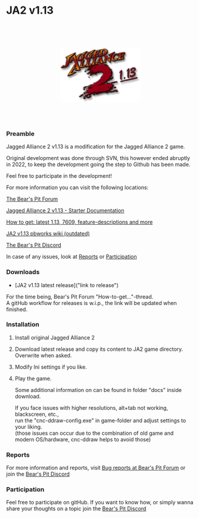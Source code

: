 
# JA2 v1.13

<br />
<br />
<br />

<p align="center">
  <img src="ja2v1.13.png" alt="JA2 v1.13">
</p>

<br />
<br />



### Preamble

Jagged Alliance 2 v1.13 is a modification for the Jagged Alliance 2 game.

Original development was done through SVN, this however ended abruptly in 2022, to keep the development going the step to Github has been made.

Feel free to participate in the development!
  
  
For more information you can visit the following locations:

[The Bear's Pit Forum](https://thepit.ja-galaxy-forum.com) 
  
[Jagged Alliance 2 v1.13 - Starter Documentation](https://github.com/1dot13/documentation)
  
[How to get: latest 1.13, 7609, feature-descriptions and more](http://thepit.ja-galaxy-forum.com/index.php?t=msg&th=24648&start=0&)
  
[JA2 v1.13 pbworks wiki (outdated)](http://ja2v113.pbworks.com/w/page/4218339/FrontPage)
  
[The Bear's Pit Discord](https://discord.gg/GqrVZUM)
  
  

In case of any issues, look at [Reports](#Reports) or [Participation](#Participation)  

### Downloads
 

- [JA2 v1.13 latest release]("link to release")  

For the time being, Bear's Pit Forum "How-to-get..."-thread.  
A gitHub workflow for releases is w.i.p., the link will be updated when finished.


### Installation

1. Install original Jagged Alliance 2
2. Download latest release and copy its content to JA2 game directory. Overwrite when asked.
3. Modify Ini settings if you like.
4. Play the game.

   Some additional information on can be found in folder "docs" inside download.  
     
   If you face issues with higher resolutions, alt+tab not working, blackscreen, etc.,  
   run the "cnc-ddraw-config.exe" in game-folder and adjust settings to your liking.  
   (those issues can occur due to the combination of old game and modern OS/hardware, cnc-ddraw helps to avoid those) 


### Reports

For more information and reports, visit [Bug reports at Bear's Pit Forum](http://thepit.ja-galaxy-forum.com/index.php?t=thread&frm_id=216&) or join the [Bear's Pit Discord](https://discord.gg/GqrVZUM "Bear's Pit Discord")


### Participation 

Feel free to participate on gitHub. If you want to know how, or simply wanna share your thoughts on a topic join the [Bear's Pit Discord](https://discord.gg/GqrVZUM "Bear's Pit Discord")


